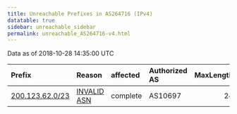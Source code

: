 ```yaml
---
title: Unreachable Prefixes in AS264716 (IPv4)
datatable: true
sidebar: unreachable_sidebar
permalink: unreachable_AS264716-v4.html
---
```


Data as of 2018-10-28 14:35:00 UTC


<div class="datatable-begin"></div>

| Prefix                                                   | Reason                                                                                                  | affected   | Authorized AS   |   MaxLength | Anchor                                         |   unreachable /24s |
|:---------------------------------------------------------|:--------------------------------------------------------------------------------------------------------|:-----------|:----------------|------------:|:-----------------------------------------------|-------------------:|
| [200.123.62.0/23](https://stat.ripe.net/200.123.62.0/23) | [INVALID ASN](https://rpki-validator.ripe.net/announcement-preview?asn=AS264716&prefix=200.123.62.0/23) | complete   | AS10697         |          24 | [LACNIC](unreachable_LACNIC_RPKI_Root-v4.html) |                  2 |

<div class="datatable-end"></div>